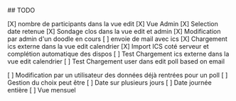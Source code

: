 ## TODO 

[X] nombre de participants dans la vue edit
[X] Vue Admin
[X] Selection date retenue
[X] Sondage clos dans la vue edit et admin
[X] Modification par admin d'un doodle en cours
[ ] envoie de mail avec ics
[X] Chargement ics externe dans la vue edit calendrier
[X] Import ICS coté serveur et complétion automatique des dispos
[ ] Test Chargement ics externe dans la vue edit calendrier
[ ] Test Chargement user dans edit poll based on email

[ ] Modification par un utilisateur des données déjà rentrées pour un poll
[ ] Gestion du choix peut être
[ ] Date sur plusieurs jours
[ ] Date journée entière
[ ] Vue mensuel
